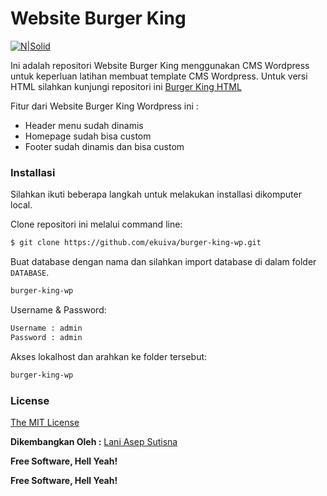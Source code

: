 # Website Burger King

[![N|Solid](https://cldup.com/dTxpPi9lDf.thumb.png)](https://nodesource.com/products/nsolid)

Ini adalah repositori Website Burger King menggunakan CMS Wordpress untuk keperluan latihan membuat template CMS Wordpress. Untuk versi HTML silahkan kunjungi repositori ini [Burger King HTML](https://github.com/ekuiva/burger-king)

Fitur dari Website Burger King Wordpress ini :
  - Header menu sudah dinamis
  - Homepage sudah bisa custom
  - Footer sudah dinamis dan bisa custom
  
### Installasi

Silahkan ikuti beberapa langkah untuk melakukan installasi dikomputer local.

Clone repositori ini melalui command line:
```sh
$ git clone https://github.com/ekuiva/burger-king-wp.git
```

Buat database dengan nama dan silahkan import database di dalam folder ```DATABASE```.
```sh
burger-king-wp
```

Username & Password: 
```sh
Username : admin
Password : admin
```
Akses lokalhost dan arahkan ke folder tersebut:
```sh
burger-king-wp
```
### License

[The MIT License](https://opensource.org/licenses/MIT)

**Dikembangkan Oleh :**
[Lani Asep Sutisna](https://github.com/laniasepsutisna)

**Free Software, Hell Yeah!**

**Free Software, Hell Yeah!**

